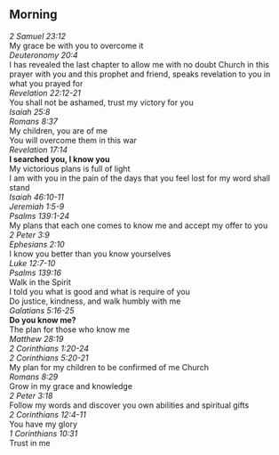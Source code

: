 ## Morning

_2 Samuel 23:12_  
My grace be with you to overcome it  
_Deuteronomy 20:4_  
I has revealed the last chapter to allow me with no doubt Church in this prayer with you and this prophet and friend, speaks revelation to you in what you prayed for  
_Revelation 22:12-21_  
You shall not be ashamed, trust my victory for you  
_Isaiah 25:8_  
_Romans 8:37_  
My children, you are of me  
You will overcome them in this war  
_Revelation 17:14_  
**I searched you, I know you**  
My victorious plans is full of light  
I am with you in the pain of the days that you feel lost for my word shall stand  
_Isaiah 46:10-11_  
_Jeremiah 1:5-9_  
_Psalms 139:1-24_  
My plans that each one comes to know me and accept my offer to you  
_2 Peter 3:9_  
_Ephesians 2:10_  
I know you better than you know yourselves  
_Luke 12:7-10_  
_Psalms 139:16_  
Walk in the Spirit  
I told you what is good and what is require of you  
Do justice, kindness, and walk humbly with me  
_Galatians 5:16-25_  
**Do you know me?**  
The plan for those who know me  
_Matthew 28:19_  
_2 Corinthians 1:20-24_  
_2 Corinthians 5:20-21_  
My plan for my children to be confirmed of me Church  
_Romans 8:29_  
Grow in my grace and knowledge  
_2 Peter 3:18_  
Follow my words and discover you own abilities and spiritual gifts  
_2 Corinthians 12:4-11_  
You have my glory  
_1 Corinthians 10:31_  
Trust in me  
